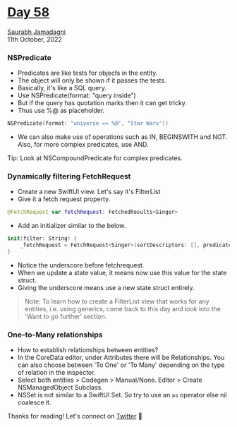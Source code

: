 # [Day 58](https://www.hackingwithswift.com/100/swiftui/58)

[Saurabh Jamadagni](https://github.com/SaurabhJamadagni)<br>
11th October, 2022

### NSPredicate
- Predicates are like tests for objects in the entity.
- The object will only be shown if it passes the tests.
- Basically, it's like a SQL query.
- Use NSPredicate(format: "query inside")
- But if the query has quotation marks then it can get tricky.
- Thus use %@ as placeholder.

```swift
NSPredicate(format: "universe == %@", "Star Wars"))
```
- We can also make use of operations such as IN, BEGINSWITH and NOT. Also, for more complex predicates, use AND.

Tip: Look at NSCompoundPredicate for complex predicates.

### Dynamically filtering FetchRequest
- Create a new SwiftUI view. Let's say it's FilterList
- Give it a fetch request property.

```swift
@FetchRequest var fetchRequest: FetchedResults<Singer>
```
- Add an initializer similar to the below.

```swift
init(filter: String) {
    _fetchRequest = FetchRequest<Singer>(sortDescriptors: [], predicate: NSPredicate(format: "lastName BEGINSWITH %@", filter))
}
```
- Notice the underscore before fetchrequest.
- When we update a state value, it means now use this value for the state struct.
- Giving the underscore means use a new state struct entirely.
  
> Note: To learn how to create a FilterList view that works for any entities, i.e. using generics, come back to this day and look into the 'Want to go further' section.

### One-to-Many relationships
- How to establish relationships between entities?
- In the CoreData editor, under Attributes there will be Relationships. You can also choose between 'To One' or 'To Many' depending on the type of relation in the inspector.
- Select both entities > Codegen > Manual/None. Editor > Create NSManagedObject Subclass.
- NSSet is not similar to a SwiftUI Set. So try to use an `as` operator else nil coalesce it.

Thanks for reading! Let's connect on [Twitter](https://twitter.com/Saura6hJ) 👋